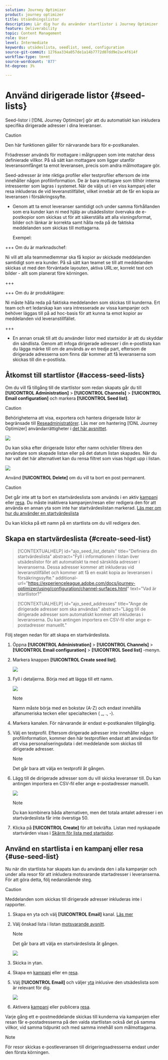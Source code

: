 ```yaml
---
solution: Journey Optimizer
product: journey optimizer
title: Utsändningslistor
description: Lär dig hur du använder startlistor i Journey Optimizer
feature: Deliverability
topic: Content Management
role: User
level: Intermediate
keywords: utsädeslista, seedlist, seed, configuration
source-git-commit: 1276aa334a057de1a14b7772d07dd9e2ac4f614f
workflow-type: tm+mt
source-wordcount: '877'
ht-degree: 3%

---
```


# Använd dirigerade listor {#seed-lists}

Seed-listor i [!DNL Journey Optimizer] gör att du automatiskt kan inkludera specifika dirigerade adresser i dina leveranser.

>[!CAUTION]
>
>Den här funktionen gäller för närvarande bara för e-postkanalen.

Fröadresser används för mottagare i målgruppen som inte matchar dess definierade villkor. På så sätt kan mottagare som ligger utanför leveransomfånget ta emot leveransen, precis som andra målmottagare gör.

Seed-adresser är inte riktiga profiler eller testprofiler eftersom de inte innehåller någon profilinformation. De är bara mottagare som tillhör interna intressenter som lagras i systemet. När de väljs ut i en viss kampanj eller resa inkluderas de vid leveranstillfället, vilket innebär att de får en kopia av leveransen i försäkringssyfte.

* Genom att ta emot leveranser samtidigt och under samma förhållanden som era kunder kan ni med hjälp av utsädeslistor övervaka de e-postkopior som skickas ut för att säkerställa att alla visningsformat, bilder och länkar är korrekta samt hålla reda på de faktiska meddelanden som skickas till mottagarna.

  Exempel:

+++ Om du är marknadschef:

  Ni vill att alla teammedlemmar ska få kopior av skickade meddelanden samtidigt som era kunder. På så sätt kan teamet se till att meddelanden skickas ut med den förväntade layouten, aktiva URL:er, korrekt text och bilder - allt som planerat före körningen.

+++

+++ Om du är produktägare:

  Ni måste hålla reda på faktiska meddelanden som skickas till kunderna. Ert team och ert ledarskap kan vara intresserade av vissa kampanjer och behöver läggas till på ad hoc-basis för att kunna ta emot kopior av meddelanden vid leveranstillfället.

+++

* En annan orsak till att du använder listor med startsidor är att du skyddar din sändlista. Genom att infoga dirigerade adresser i din e-postlista kan du lägga märke till om de används av en tredje part, eftersom de dirigerade adresserna som finns där kommer att få leveranserna som skickas till din e-postlista.

## Åtkomst till startlistor {#access-seed-lists}

Om du vill få tillgång till de startlistor som redan skapats går du till **[!UICONTROL Administration]** > **[!UICONTROL Channels]** > **[!UICONTROL Email configuration]** och markera **[!UICONTROL Seed list]**.

>[!CAUTION]
>
>Behörigheterna att visa, exportera och hantera dirigerade listor är begränsade till [Reseadministratörer](../administration/ootb-product-profiles.md#journey-administrator). Läs mer om hantering [!DNL Journey Optimizer] användarrättigheter i [det här avsnittet](../administration/permissions-overview.md).

![](assets/seed-list-access.png)

Du kan söka efter dirigerade listor efter namn och/eller filtrera den användare som skapade listan eller på det datum listan skapades. När du har valt det här alternativet kan du rensa filtret som visas högst upp i listan.

![](assets/seed-list-filtering.png)

Använd **[!UICONTROL Delete]** om du vill ta bort en post permanent.

>[!CAUTION]
>
>Det går inte att ta bort en startvärdeslista som används i en aktiv [kampanj](../campaigns/review-activate-campaign.md) eller [resa](../building-journeys/publishing-the-journey.md). Du måste inaktivera kampanjen/resan eller redigera den för att använda en annan yta som inte har startvärdeslistan markerad. [Läs mer om hur du använder en startvärdeslista](#use-seed-list)

Du kan klicka på ett namn på en startlista om du vill redigera den. <!--Use the **[!UICONTROL Edit]** button to edit a seed list.-->

## Skapa en startvärdeslista {#create-seed-list}

>[!CONTEXTUALHELP]
>id="ajo_seed_list_details"
>title="Definiera din startvärdeslista"
>abstract="Fyll i informationen i listan över utsädeslistor för att automatiskt ta med särskilda adresser i leveranserna. Dessa adresser kommer att inkluderas vid leveranstillfället och kommer att få en exakt kopia av leveransen i försäkringssyfte."
>additional-url="https://experienceleague.adobe.com/docs/journey-optimizer/using/configuration/channel-surfaces.html" text="Vad är startlistor?"

>[!CONTEXTUALHELP]
>id="ajo_seed_addresses"
>title="Ange de dirigerade adresser som ska användas"
>abstract="Lägg till de dirigerade adresser som automatiskt kommer att inkluderas i leveranserna. Du kan antingen importera en CSV-fil eller ange e-postadresser manuellt."

Följ stegen nedan för att skapa en startvärdeslista.

1. Öppna **[!UICONTROL Administration]** > **[!UICONTROL Channels]** > **[!UICONTROL Email configuration]** > **[!UICONTROL Seed list]** -menyn.

1. Markera knappen **[!UICONTROL Create seed list]**.

   ![](assets/seed-list-create-button.png)

1. Fyll i detaljerna. Börja med att lägga till ett namn.

   ![](assets/seed-list-details.png)

   >[!NOTE]
   >
   >Namn måste börja med en bokstav (A-Z) och endast innehålla alfanumeriska tecken eller specialtecken ( _, ., -).

1. Markera kanalen. För närvarande är endast e-postkanalen tillgänglig.

1. Välj en testprofil. Eftersom dirigerade adresser inte innehåller någon profilinformation, kommer den här testprofilen endast att användas för att visa personaliseringsdata i det meddelande som skickas till dirigerade adresser.

   >[!NOTE]
   >
   >Det går bara att välja en testprofil åt gången.

1. Lägg till de dirigerade adresser som du vill skicka leveranser till. Du kan antingen importera en CSV-fil eller ange e-postadresser manuellt.

   ![](assets/seed-list-email-addresses.png)

   >[!NOTE]
   >
   >Du kan kombinera båda alternativen, men det totala antalet adresser i en startvärdeslista får inte överstiga 50.

1. Klicka på **[!UICONTROL Create]** för att bekräfta. Listan med nyskapade startvärden visas i [Skärm för lista med startsidor](#access-seed-lists).

## Använd en startlista i en kampanj eller resa {#use-seed-list}

Nu när din startlista har skapats kan du använda den i alla kampanjer och under alla resor för att inkludera motsvarande startadresser i leveranserna. För att göra detta, följ nedanstående steg.

>[!CAUTION]
>
>Meddelanden som skickas till dirigerade adresser inkluderas inte i rapporter.

1. Skapa en yta och välj **[!UICONTROL Email]** kanal. [Läs mer](../email/email-settings.md)

1. Välj önskad lista i listan [motsvarande avsnitt](../email/email-settings.md#seed-list).

   >[!NOTE]
   >
   >Det går bara att välja en startvärdeslista åt gången.

   ![](assets/seed-list-surface.png)

1. Skicka in ytan.

1. Skapa en [kampanj](../campaigns/create-campaign.md) eller en [resa](../building-journeys/journey-gs.md).

1. Välj **[!UICONTROL Email]** och väljer [yta](channel-surfaces.md) inklusive den utsädeslista som är relevant för dig.

   ![](assets/seed-list-campaign-email.png)

1. Aktivera [kampanj](../campaigns/review-activate-campaign.md) eller publicera [resa](../building-journeys/publishing-the-journey.md).

Varje gång ett e-postmeddelande skickas till kunderna via kampanjen eller resan får e-postadresserna på den valda startlistan också det på samma villkor, vid samma tidpunkt och med samma innehåll som målmottagarna.

>[!NOTE]
>
>För resor skickas e-postleveransen till dirigeringsadresserna endast under den första körningen.

